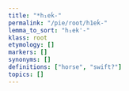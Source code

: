 ```yaml
---
title: "*h₁eḱ-"
permalink: "/pie/root/h1eḱ-"
lemma_to_sort: "h₁ek'-"
klass: root
etymology: []
markers: []
synonyms: []
definitions: ["horse", "swift?"]
topics: []
---
```

